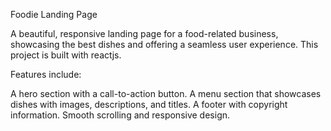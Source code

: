 Foodie Landing Page

A beautiful, responsive landing page for a food-related business, showcasing the best dishes and offering a seamless user experience. This project is built with reactjs.

Features include:

A hero section with a call-to-action button.
A menu section that showcases dishes with images, descriptions, and titles.
A footer with copyright information.
Smooth scrolling and responsive design.
